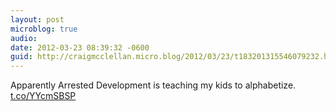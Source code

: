 ```yaml
---
layout: post
microblog: true
audio: 
date: 2012-03-23 08:39:32 -0600
guid: http://craigmcclellan.micro.blog/2012/03/23/t183201315546079232.html
---
```

Apparently Arrested Development is teaching my kids to alphabetize. [t.co/YYcmSBSP](http://t.co/YYcmSBSP)
